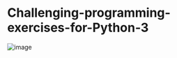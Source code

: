 # Challenging-programming-exercises-for-Python-3
![image](https://user-images.githubusercontent.com/102898510/177291054-0a170137-72b0-4600-8df9-d61652e48d45.png)
